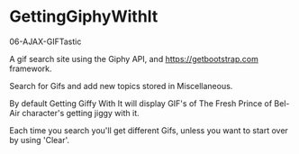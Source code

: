 # GettingGiphyWithIt
06-AJAX-GIFTastic

A gif search site using the Giphy API, and https://getbootstrap.com framework.

Search for Gifs and add new topics stored in Miscellaneous.

By default Getting Giffy With It will display GIF's of The Fresh Prince of Bel-Air character's getting jiggy with it.

Each time you search you'll get different Gifs, unless you want to start over by using 'Clear'.
